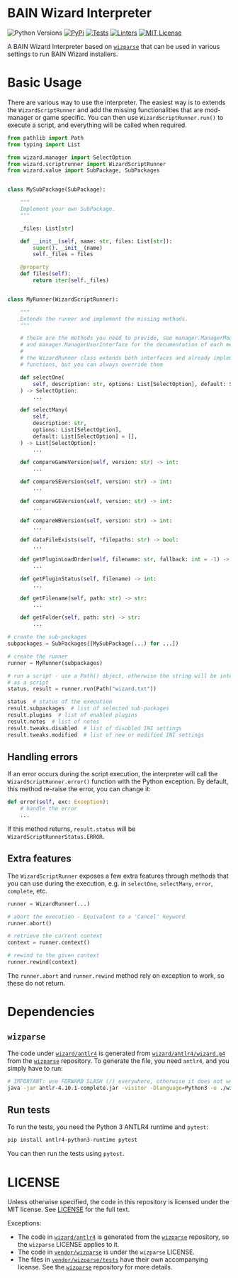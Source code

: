 # BAIN Wizard Interpreter

![Python Versions](https://img.shields.io/pypi/pyversions/bain-wizard-interpreter?style=flat-square)
[![PyPi](https://img.shields.io/pypi/v/bain-wizard-interpreter?style=flat-square)](https://pypi.org/project/bain-wizard-interpreter/)
[![Tests](https://img.shields.io/github/actions/workflow/status/holt59/bain-wizard-interpreter/python-tests.yml?branch=master&style=flat-square)](https://github.com/Holt59/bain-wizard-interpreter/actions/workflows/python-tests.yml)
[![Linters](https://img.shields.io/github/actions/workflow/status/holt59/bain-wizard-interpreter/python-linters.yml?branch=master&style=flat-square)](https://github.com/Holt59/bain-wizard-interpreter/actions/workflows/python-linters.yml)
[![MIT License](https://img.shields.io/github/license/holt59/bain-wizard-interpreter?style=flat-square)](https://opensource.org/licenses/MIT)

A BAIN Wizard Interpreter based on [`wizparse`](https://github.com/wrye-bash/wizparse) that can
be used in various settings to run BAIN Wizard installers.

# Basic Usage

There are various way to use the interpreter.
The easiest way is to extends the `WizardScriptRunner` and add the missing
functionalities that are mod-manager or game specific.
You can then use `WizardScriptRunner.run()` to execute a script, and everything will
be called when required.

```python
from pathlib import Path
from typing import List

from wizard.manager import SelectOption
from wizard.scriptrunner import WizardScriptRunner
from wizard.value import SubPackage, SubPackages


class MySubPackage(SubPackage):

    """
    Implement your own SubPackage.
    """

    _files: List[str]

    def __init__(self, name: str, files: List[str]):
        super().__init__(name)
        self._files = files

    @property
    def files(self):
        return iter(self._files)


class MyRunner(WizardScriptRunner):

    """
    Extends the runner and implement the missing methods.
    """

    # these are the methods you need to provide, see manager.ManagerModInterface
    # and manager.ManagerUserInterface for the documentation of each method
    #
    # the WizardRunner class extends both interfaces and already implements many
    # functions, but you can always override them

    def selectOne(
        self, description: str, options: List[SelectOption], default: SelectOption
    ) -> SelectOption:
        ...

    def selectMany(
        self,
        description: str,
        options: List[SelectOption],
        default: List[SelectOption] = [],
    ) -> List[SelectOption]:
        ...

    def compareGameVersion(self, version: str) -> int:
        ...

    def compareSEVersion(self, version: str) -> int:
        ...

    def compareGEVersion(self, version: str) -> int:
        ...

    def compareWBVersion(self, version: str) -> int:
        ...

    def dataFileExists(self, *filepaths: str) -> bool:
        ...

    def getPluginLoadOrder(self, filename: str, fallback: int = -1) -> int:
        ...

    def getPluginStatus(self, filename) -> int:
        ...

    def getFilename(self, path: str) -> str:
        ...

    def getFolder(self, path: str) -> str:
        ...

# create the sub-packages
subpackages = SubPackages([MySubPackage(...) for ...])

# create the runner
runner = MyRunner(subpackages)

# run a script - use a Path() object, otherwise the string will be interpreted
# as a script
status, result = runner.run(Path("wizard.txt"))

status  # status of the execution
result.subpackages  # list of selected sub-packages
result.plugins  # list of enabled plugins
result.notes  # list of notes
result.tweaks.disabled  # list of disabled INI settings
result.tweaks.modified  # list of new or modified INI settings
```

## Handling errors

If an error occurs during the script execution, the interpreter will call
the `WizardScriptRunner.error()` function with the Python exception. By default, this
method re-raise the error, you can change it:

```python
def error(self, exc: Exception):
    # handle the error
    ...
```

If this method returns, `result.status` will be `WizardScriptRunnerStatus.ERROR`.

## Extra features

The `WizardScriptRunner` exposes a few extra features through methods that you can use
during the execution, e.g. in `selectOne`, `selectMany`, `error`, `complete`, etc.

```python
runner = WizardRunner(...)

# abort the execution - Equivalent to a 'Cancel' keyword
runner.abort()

# retrieve the current context
context = runner.context()

# rewind to the given context
runner.rewind(context)
```

The `runner.abort` and `runner.rewind` method rely on exception to work, so these do
not return.

# Dependencies

## `wizparse`

The code under [`wizard/antlr4`](wizard/antlr4) is generated from [`wizard/antlr4/wizard.g4`](wizard/antlr4/wizard.g4)
from the [`wizparse`](https://github.com/wrye-bash/wizparse) repository.
To generate the file, you need `antlr4`, and you simply have to run:

```bash
# IMPORTANT: use FORWARD SLASH (/) everywhere, otherwise it does not work
java -jar antlr-4.10.1-complete.jar -visitor -Dlanguage=Python3 -o ./wizard/antlr4 ./vendor/wizparse/wizards/wizard.g4
```

## Run tests

To run the tests, you need the Python 3 ANTLR4 runtime and `pytest`:

```bash
pip install antlr4-python3-runtime pytest
```

You can then run the tests using `pytest`.

# LICENSE

Unless otherwise specified, the code in this repository is licensed under the MIT license.
See [LICENSE](LICENSE) for the full text.

Exceptions:

- The code in [`wizard/antlr4`](wizard/antlr4) is generated from
  the [`wizparse`](https://github.com/wrye-bash/wizparse) repository, so the `wizparse`
  LICENSE applies to it.
- The code in [`vendor/wizparse`](vendor/wizparse) is under the `wizparse` LICENSE.
- The files in [`vendor/wizparse/tests`](vendor/wizparse/tests) have their own accompanying license. See the
  [`wizparse`](https://github.com/wrye-bash/wizparse) repository for more details.
